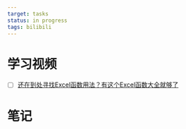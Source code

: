 ```yaml
---
target: tasks
status: in progress
tags: bilibili
---
```

# 学习视频
- [ ] [还在到处寻找Excel函数用法？有这个Excel函数大全就够了](https://www.bilibili.com/video/BV1Z5411R7yR)
# 笔记
